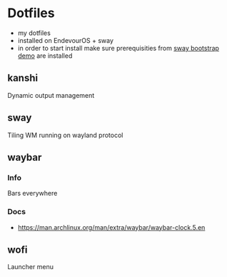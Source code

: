 # Dotfiles
- my dotfiles
- installed on EndevourOS + sway
- in order to start install make sure prerequisities from [sway bootstrap demo](https://github.com/smowky/sway-bootstrap) are installed

## kanshi
Dynamic output management

## sway
Tiling WM running on wayland protocol

## waybar
### Info
Bars everywhere
### Docs
- https://man.archlinux.org/man/extra/waybar/waybar-clock.5.en
## wofi
Launcher menu
